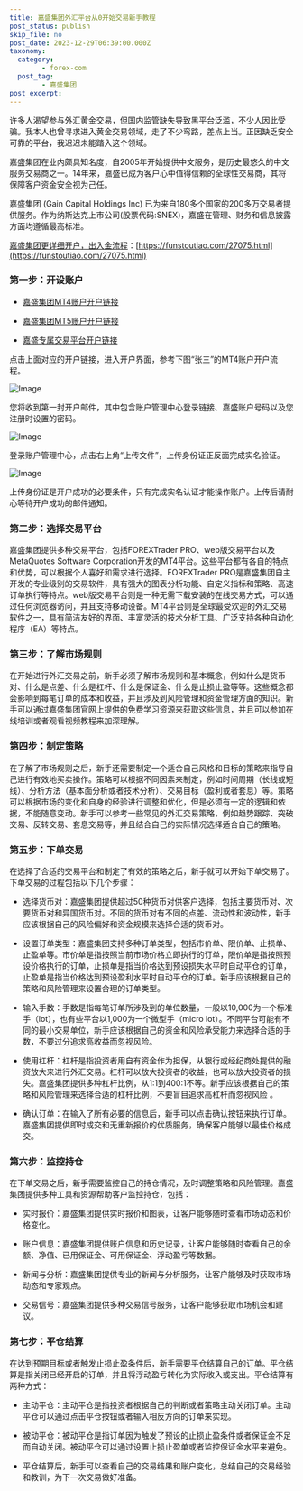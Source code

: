 ```yaml
---
title: 嘉盛集团外汇平台从0开始交易新手教程
post_status: publish
skip_file: no
post_date: 2023-12-29T06:39:00.000Z
taxonomy:
  category:
        - forex-com
  post_tag:
        - 嘉盛集团
post_excerpt: 
---
```

许多人渴望参与外汇黄金交易，但国内监管缺失导致黑平台泛滥，不少人因此受骗。我本人也曾寻求进入黄金交易领域，走了不少弯路，差点上当。正因缺乏安全可靠的平台，我迟迟未能踏入这个领域。

嘉盛集团在业内颇具知名度，自2005年开始提供中文服务，是历史最悠久的中文服务交易商之一。14年来，嘉盛已成为客户心中值得信赖的全球性交易商，其将保障客户资金安全视为己任。

嘉盛集团 (Gain Capital Holdings Inc) 已为来自180多个国家的200多万交易者提供服务。作为纳斯达克上市公司(股票代码:SNEX)，嘉盛在管理、财务和信息披露方面均遵循最高标准。

[嘉盛集团更详细开户，出入金流程](https://funstoutiao.com/27075.html)：[https://funstoutiao.com/27075.html](https://funstoutiao.com/27075.html)

### 第一步：开设账户

* [嘉盛集团MT4账户开户链接](https://s.ssgg.net/jsmt4)

* [嘉盛集团MT5账户开户链接](https://s.ssgg.net/jsmt5)

* [嘉盛专属交易平台开户链接](https://s.ssgg.net/js)

点击上面对应的开户链接，进入开户界面，参考下图“张三”的MT4账户开户流程。

![Image](https://prod-files-secure.s3.us-west-2.amazonaws.com/39ed1227-6d7d-4570-be36-9ccd4a2c4241/7a167aea-686b-400d-af59-4e18eb607a40/640.png?X-Amz-Algorithm=AWS4-HMAC-SHA256&X-Amz-Content-Sha256=UNSIGNED-PAYLOAD&X-Amz-Credential=ASIAZI2LB4662ZUMOIJJ%2F20250802%2Fus-west-2%2Fs3%2Faws4_request&X-Amz-Date=20250802T161308Z&X-Amz-Expires=3600&X-Amz-Security-Token=IQoJb3JpZ2luX2VjEN%2F%2F%2F%2F%2F%2F%2F%2F%2F%2F%2FwEaCXVzLXdlc3QtMiJGMEQCIH%2BY2Rl5ECY7Y6nw75ArsByoAJO3KQ6vUIRZBge29lheAiAlhsh2Yg%2F3FNB%2BR5wDIuoWHoN2%2FH5%2F3NNpnEmcPpd0air%2FAwgYEAAaDDYzNzQyMzE4MzgwNSIMsL60k8DfsHj9aPUwKtwD%2BOe4jeGQuj6aJoarKCPg0eyeV2CDEPFSDlE2xD5IRXJheYL9gPows%2BfpODm%2BCSkz8eOHpHzIiyTuzPSk0zyXxJYZe6B4omDmgsv6GzBV2XO3WF8tE93A%2BCzZIqnyHPIerQ2q4ZaNaCcJBWSv%2FVAx4KxmL74cwIPxPedkix6UpZCseG6OYBeSziTMVG72ZX5ZMeERWue56XC%2FHQg79nJ863m1sd5eHfJZbYjYzUfB3%2BSBoozWjUdQVBFs9davIMozoGNQRuWf3%2B0r%2BfB2qChEse%2BOakN6Ysib7VwYA1ZV3NdB2UZdIAxE6PdhpuJzu3NPWcDNigHR5pe6rUzBZHVWy8TQCvlrbSRROF9pe7irczgCqz4Uo0vlppW9kC6Eoh2%2F0F8NguxnV%2BLLh4QpNG77OPX34m%2FeddSkS%2BSFdVi9a8bQJqliSQ9DWSNYZf%2BVu8cYLWp2N7mfxJFtUOMW78soweXnPg5B%2Bk%2FSNRT3gPRnB6kruFVgWFYoQ0GCNHePntBzinBkd9c9JdKFzPlP4%2FA%2BGPCTKbMlshySb%2BEJet1ZlqFDyODQl6CavcwI3l8Wao9R%2B3jC799flVA%2BUoCrk%2FUJ6noi%2FpQAcja6xmdZjCyYX1nHHIc3y30%2BQUmQSmEw6cu4xAY6pgHUyN2mqp0dxfgmj1%2BBSDbQoDz3GAXmWnn2Dszzsv7UNZGEy47rA2IpY21ErcehWSJLFw%2B1x0sQB9Gg4fq9KqzxqqphNihzcpdmTwZzcH04lk3sISnHUyafO9cNeOpYH7Vl7%2FOwiWn5MLGe9CynpWBl5Bp%2F1uOzWcqmASmIqF79JTFH5770DZDA6VF8svpCDPpNKgQfWGXMNdH%2Bb5PND5B9IYXEKC9U&X-Amz-Signature=f9782a0bfc72c6cfd840af4b593a1a08467eea5a953273fc4e03b2c710510fb7&X-Amz-SignedHeaders=host&x-amz-checksum-mode=ENABLED&x-id=GetObject)

您将收到第一封开户邮件，其中包含账户管理中心登录链接、嘉盛账户号码以及您注册时设置的密码。

![Image](https://prod-files-secure.s3.us-west-2.amazonaws.com/39ed1227-6d7d-4570-be36-9ccd4a2c4241/eaa1c6b3-2877-4284-a0e1-530e222c27fb/image.png?X-Amz-Algorithm=AWS4-HMAC-SHA256&X-Amz-Content-Sha256=UNSIGNED-PAYLOAD&X-Amz-Credential=ASIAZI2LB4662ZUMOIJJ%2F20250802%2Fus-west-2%2Fs3%2Faws4_request&X-Amz-Date=20250802T161308Z&X-Amz-Expires=3600&X-Amz-Security-Token=IQoJb3JpZ2luX2VjEN%2F%2F%2F%2F%2F%2F%2F%2F%2F%2F%2FwEaCXVzLXdlc3QtMiJGMEQCIH%2BY2Rl5ECY7Y6nw75ArsByoAJO3KQ6vUIRZBge29lheAiAlhsh2Yg%2F3FNB%2BR5wDIuoWHoN2%2FH5%2F3NNpnEmcPpd0air%2FAwgYEAAaDDYzNzQyMzE4MzgwNSIMsL60k8DfsHj9aPUwKtwD%2BOe4jeGQuj6aJoarKCPg0eyeV2CDEPFSDlE2xD5IRXJheYL9gPows%2BfpODm%2BCSkz8eOHpHzIiyTuzPSk0zyXxJYZe6B4omDmgsv6GzBV2XO3WF8tE93A%2BCzZIqnyHPIerQ2q4ZaNaCcJBWSv%2FVAx4KxmL74cwIPxPedkix6UpZCseG6OYBeSziTMVG72ZX5ZMeERWue56XC%2FHQg79nJ863m1sd5eHfJZbYjYzUfB3%2BSBoozWjUdQVBFs9davIMozoGNQRuWf3%2B0r%2BfB2qChEse%2BOakN6Ysib7VwYA1ZV3NdB2UZdIAxE6PdhpuJzu3NPWcDNigHR5pe6rUzBZHVWy8TQCvlrbSRROF9pe7irczgCqz4Uo0vlppW9kC6Eoh2%2F0F8NguxnV%2BLLh4QpNG77OPX34m%2FeddSkS%2BSFdVi9a8bQJqliSQ9DWSNYZf%2BVu8cYLWp2N7mfxJFtUOMW78soweXnPg5B%2Bk%2FSNRT3gPRnB6kruFVgWFYoQ0GCNHePntBzinBkd9c9JdKFzPlP4%2FA%2BGPCTKbMlshySb%2BEJet1ZlqFDyODQl6CavcwI3l8Wao9R%2B3jC799flVA%2BUoCrk%2FUJ6noi%2FpQAcja6xmdZjCyYX1nHHIc3y30%2BQUmQSmEw6cu4xAY6pgHUyN2mqp0dxfgmj1%2BBSDbQoDz3GAXmWnn2Dszzsv7UNZGEy47rA2IpY21ErcehWSJLFw%2B1x0sQB9Gg4fq9KqzxqqphNihzcpdmTwZzcH04lk3sISnHUyafO9cNeOpYH7Vl7%2FOwiWn5MLGe9CynpWBl5Bp%2F1uOzWcqmASmIqF79JTFH5770DZDA6VF8svpCDPpNKgQfWGXMNdH%2Bb5PND5B9IYXEKC9U&X-Amz-Signature=78401d648bcfc421842c0ef984ce75c67d12cd0c2cec2a4e183fdc01152e4fc2&X-Amz-SignedHeaders=host&x-amz-checksum-mode=ENABLED&x-id=GetObject)

登录账户管理中心，点击右上角“上传文件”，上传身份证正反面完成实名验证。

![Image](https://prod-files-secure.s3.us-west-2.amazonaws.com/39ed1227-6d7d-4570-be36-9ccd4a2c4241/54090639-09fc-46b4-a135-e0289f707147/image.png?X-Amz-Algorithm=AWS4-HMAC-SHA256&X-Amz-Content-Sha256=UNSIGNED-PAYLOAD&X-Amz-Credential=ASIAZI2LB4662ZUMOIJJ%2F20250802%2Fus-west-2%2Fs3%2Faws4_request&X-Amz-Date=20250802T161308Z&X-Amz-Expires=3600&X-Amz-Security-Token=IQoJb3JpZ2luX2VjEN%2F%2F%2F%2F%2F%2F%2F%2F%2F%2F%2FwEaCXVzLXdlc3QtMiJGMEQCIH%2BY2Rl5ECY7Y6nw75ArsByoAJO3KQ6vUIRZBge29lheAiAlhsh2Yg%2F3FNB%2BR5wDIuoWHoN2%2FH5%2F3NNpnEmcPpd0air%2FAwgYEAAaDDYzNzQyMzE4MzgwNSIMsL60k8DfsHj9aPUwKtwD%2BOe4jeGQuj6aJoarKCPg0eyeV2CDEPFSDlE2xD5IRXJheYL9gPows%2BfpODm%2BCSkz8eOHpHzIiyTuzPSk0zyXxJYZe6B4omDmgsv6GzBV2XO3WF8tE93A%2BCzZIqnyHPIerQ2q4ZaNaCcJBWSv%2FVAx4KxmL74cwIPxPedkix6UpZCseG6OYBeSziTMVG72ZX5ZMeERWue56XC%2FHQg79nJ863m1sd5eHfJZbYjYzUfB3%2BSBoozWjUdQVBFs9davIMozoGNQRuWf3%2B0r%2BfB2qChEse%2BOakN6Ysib7VwYA1ZV3NdB2UZdIAxE6PdhpuJzu3NPWcDNigHR5pe6rUzBZHVWy8TQCvlrbSRROF9pe7irczgCqz4Uo0vlppW9kC6Eoh2%2F0F8NguxnV%2BLLh4QpNG77OPX34m%2FeddSkS%2BSFdVi9a8bQJqliSQ9DWSNYZf%2BVu8cYLWp2N7mfxJFtUOMW78soweXnPg5B%2Bk%2FSNRT3gPRnB6kruFVgWFYoQ0GCNHePntBzinBkd9c9JdKFzPlP4%2FA%2BGPCTKbMlshySb%2BEJet1ZlqFDyODQl6CavcwI3l8Wao9R%2B3jC799flVA%2BUoCrk%2FUJ6noi%2FpQAcja6xmdZjCyYX1nHHIc3y30%2BQUmQSmEw6cu4xAY6pgHUyN2mqp0dxfgmj1%2BBSDbQoDz3GAXmWnn2Dszzsv7UNZGEy47rA2IpY21ErcehWSJLFw%2B1x0sQB9Gg4fq9KqzxqqphNihzcpdmTwZzcH04lk3sISnHUyafO9cNeOpYH7Vl7%2FOwiWn5MLGe9CynpWBl5Bp%2F1uOzWcqmASmIqF79JTFH5770DZDA6VF8svpCDPpNKgQfWGXMNdH%2Bb5PND5B9IYXEKC9U&X-Amz-Signature=3bb0f8eadc153d84dc5189d03562ea41f2a4fafffc6f44f4214de2152e92d093&X-Amz-SignedHeaders=host&x-amz-checksum-mode=ENABLED&x-id=GetObject)

上传身份证是开户成功的必要条件，只有完成实名认证才能操作账户。上传后请耐心等待开户成功的邮件通知。

### 第二步：选择交易平台

嘉盛集团提供多种交易平台，包括FOREXTrader PRO、web版交易平台以及MetaQuotes Software Corporation开发的MT4平台。这些平台都有各自的特点和优势，可以根据个人喜好和需求进行选择。FOREXTrader PRO是嘉盛集团自主开发的专业级别的交易软件，具有强大的图表分析功能、自定义指标和策略、高速订单执行等特点。web版交易平台则是一种无需下载安装的在线交易方式，可以通过任何浏览器访问，并且支持移动设备。MT4平台则是全球最受欢迎的外汇交易软件之一，具有简洁友好的界面、丰富灵活的技术分析工具、广泛支持各种自动化程序（EA）等特点。

### 第三步：了解市场规则

在开始进行外汇交易之前，新手必须了解市场规则和基本概念，例如什么是货币对、什么是点差、什么是杠杆、什么是保证金、什么是止损止盈等等。这些概念都会影响到每笔订单的成本和收益，并且涉及到风险管理和资金管理方面的知识。新手可以通过嘉盛集团官网上提供的免费学习资源来获取这些信息，并且可以参加在线培训或者观看视频教程来加深理解。

### 第四步：制定策略

在了解了市场规则之后，新手还需要制定一个适合自己风格和目标的策略来指导自己进行有效地买卖操作。策略可以根据不同因素来制定，例如时间周期（长线或短线）、分析方法（基本面分析或者技术分析）、交易目标（盈利或者套息）等。策略可以根据市场的变化和自身的经验进行调整和优化，但是必须有一定的逻辑和依据，不能随意变动。新手可以参考一些常见的外汇交易策略，例如趋势跟踪、突破交易、反转交易、套息交易等，并且结合自己的实际情况选择适合自己的策略。

### 第五步：下单交易

在选择了合适的交易平台和制定了有效的策略之后，新手就可以开始下单交易了。下单交易的过程包括以下几个步骤：

* 选择货币对：嘉盛集团提供超过50种货币对供客户选择，包括主要货币对、次要货币对和异国货币对。不同的货币对有不同的点差、流动性和波动性，新手应该根据自己的风险偏好和资金规模来选择合适的货币对。

* 设置订单类型：嘉盛集团支持多种订单类型，包括市价单、限价单、止损单、止盈单等。市价单是指按照当前市场价格立即执行的订单，限价单是指按照预设价格执行的订单，止损单是指当价格达到预设损失水平时自动平仓的订单，止盈单是指当价格达到预设盈利水平时自动平仓的订单。新手应该根据自己的策略和风险管理来设置合理的订单类型。

* 输入手数：手数是指每笔订单所涉及到的单位数量，一般以10,000为一个标准手（lot），也有些平台以1,000为一个微型手（micro lot）。不同平台可能有不同的最小交易单位，新手应该根据自己的资金和风险承受能力来选择合适的手数，不要过分追求高收益而忽视风险。

* 使用杠杆：杠杆是指投资者用自有资金作为担保，从银行或经纪商处提供的融资放大来进行外汇交易。杠杆可以放大投资者的收益，也可以放大投资者的损失。嘉盛集团提供多种杠杆比例，从1:1到400:1不等。新手应该根据自己的策略和风险管理来选择合适的杠杆比例，不要盲目追求高杠杆而忽视风险 。

* 确认订单：在输入了所有必要的信息后，新手可以点击确认按钮来执行订单。嘉盛集团提供即时成交和无重新报价的优质服务，确保客户能够以最佳价格成交。

### 第六步：监控持仓

在下单交易之后，新手需要监控自己的持仓情况，及时调整策略和风险管理。嘉盛集团提供多种工具和资源帮助客户监控持仓，包括：

* 实时报价：嘉盛集团提供实时报价和图表，让客户能够随时查看市场动态和价格变化。

* 账户信息：嘉盛集团提供账户信息和历史记录，让客户能够随时查看自己的余额、净值、已用保证金、可用保证金、浮动盈亏等数据。

* 新闻与分析：嘉盛集团提供专业的新闻与分析服务，让客户能够及时获取市场动态和专家观点。

* 交易信号：嘉盛集团提供多种交易信号服务，让客户能够获取市场机会和建议。

### 第七步：平仓结算

在达到预期目标或者触发止损止盈条件后，新手需要平仓结算自己的订单。平仓结算是指关闭已经开启的订单，并且将浮动盈亏转化为实际收入或支出。平仓结算有两种方式：

* 主动平仓：主动平仓是指投资者根据自己的判断或者策略主动关闭订单。主动平仓可以通过点击平仓按钮或者输入相反方向的订单来实现。

* 被动平仓：被动平仓是指订单因为触发了预设的止损止盈条件或者保证金不足而自动关闭。被动平仓可以通过设置止损止盈单或者监控保证金水平来避免。

* 平仓结算后，新手可以查看自己的交易结果和账户变化，总结自己的交易经验和教训，为下一次交易做好准备。